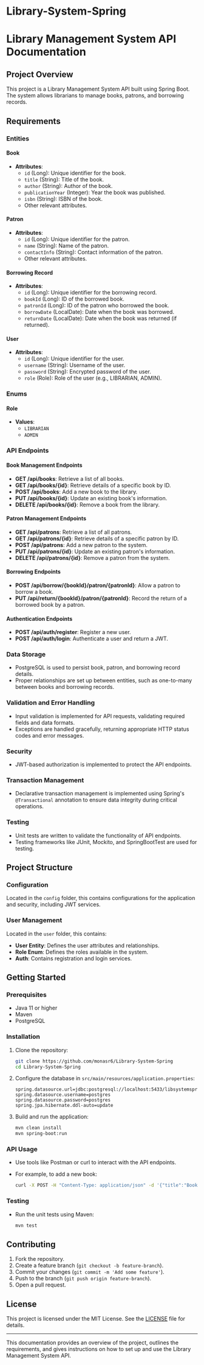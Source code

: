 # Library-System-Spring
# Library Management System API Documentation

## Project Overview

This project is a Library Management System API built using Spring Boot. The system allows librarians to manage books, patrons, and borrowing records.

## Requirements

### Entities

#### Book

- **Attributes**:
  - `id` (Long): Unique identifier for the book.
  - `title` (String): Title of the book.
  - `author` (String): Author of the book.
  - `publicationYear` (Integer): Year the book was published.
  - `isbn` (String): ISBN of the book.
  - Other relevant attributes.

#### Patron

- **Attributes**:
  - `id` (Long): Unique identifier for the patron.
  - `name` (String): Name of the patron.
  - `contactInfo` (String): Contact information of the patron.
  - Other relevant attributes.

#### Borrowing Record

- **Attributes**:
  - `id` (Long): Unique identifier for the borrowing record.
  - `bookId` (Long): ID of the borrowed book.
  - `patronId` (Long): ID of the patron who borrowed the book.
  - `borrowDate` (LocalDate): Date when the book was borrowed.
  - `returnDate` (LocalDate): Date when the book was returned (if returned).

#### User

- **Attributes**:
  - `id` (Long): Unique identifier for the user.
  - `username` (String): Username of the user.
  - `password` (String): Encrypted password of the user.
  - `role` (Role): Role of the user (e.g., LIBRARIAN, ADMIN).

### Enums

#### Role

- **Values**:
  - `LIBRARIAN`
  - `ADMIN`

### API Endpoints

#### Book Management Endpoints

- **GET /api/books**: Retrieve a list of all books.
- **GET /api/books/{id}**: Retrieve details of a specific book by ID.
- **POST /api/books**: Add a new book to the library.
- **PUT /api/books/{id}**: Update an existing book's information.
- **DELETE /api/books/{id}**: Remove a book from the library.

#### Patron Management Endpoints

- **GET /api/patrons**: Retrieve a list of all patrons.
- **GET /api/patrons/{id}**: Retrieve details of a specific patron by ID.
- **POST /api/patrons**: Add a new patron to the system.
- **PUT /api/patrons/{id}**: Update an existing patron's information.
- **DELETE /api/patrons/{id}**: Remove a patron from the system.

#### Borrowing Endpoints

- **POST /api/borrow/{bookId}/patron/{patronId}**: Allow a patron to borrow a book.
- **PUT /api/return/{bookId}/patron/{patronId}**: Record the return of a borrowed book by a patron.

#### Authentication Endpoints

- **POST /api/auth/register**: Register a new user.
- **POST /api/auth/login**: Authenticate a user and return a JWT.

### Data Storage

- PostgreSQL is used to persist book, patron, and borrowing record details.
- Proper relationships are set up between entities, such as one-to-many between books and borrowing records.

### Validation and Error Handling

- Input validation is implemented for API requests, validating required fields and data formats.
- Exceptions are handled gracefully, returning appropriate HTTP status codes and error messages.

### Security

- JWT-based authorization is implemented to protect the API endpoints.

### Transaction Management

- Declarative transaction management is implemented using Spring's `@Transactional` annotation to ensure data integrity during critical operations.

### Testing

- Unit tests are written to validate the functionality of API endpoints.
- Testing frameworks like JUnit, Mockito, and SpringBootTest are used for testing.

## Project Structure

### Configuration

Located in the `config` folder, this contains configurations for the application and security, including JWT services.

### User Management

Located in the `user` folder, this contains:

- **User Entity**: Defines the user attributes and relationships.
- **Role Enum**: Defines the roles available in the system.
- **Auth**: Contains registration and login services.

## Getting Started

### Prerequisites

- Java 11 or higher
- Maven
- PostgreSQL

### Installation

1. Clone the repository:

    ```bash
    git clone https://github.com/monasr6/Library-System-Spring
    cd Library-System-Spring
    ```

2. Configure the database in `src/main/resources/application.properties`:

    ```properties
    spring.datasource.url=jdbc:postgresql://localhost:5433/libsystemspring
    spring.datasource.username=postgres
    spring.datasource.password=postgres
    spring.jpa.hibernate.ddl-auto=update
    ```

3. Build and run the application:

    ```bash
    mvn clean install
    mvn spring-boot:run
    ```

### API Usage

- Use tools like Postman or curl to interact with the API endpoints.
- For example, to add a new book:

    ```bash
    curl -X POST -H "Content-Type: application/json" -d '{"title":"Book Title","author":"Author Name","publicationYear":2021,"isbn":"1234567890123"}' http://localhost:8080/api/books
    ```

### Testing

- Run the unit tests using Maven:

    ```bash
    mvn test
    ```

## Contributing

1. Fork the repository.
2. Create a feature branch (`git checkout -b feature-branch`).
3. Commit your changes (`git commit -m 'Add some feature'`).
4. Push to the branch (`git push origin feature-branch`).
5. Open a pull request.

## License

This project is licensed under the MIT License. See the [LICENSE](LICENSE) file for details.

---

This documentation provides an overview of the project, outlines the requirements, and gives instructions on how to set up and use the Library Management System API.
